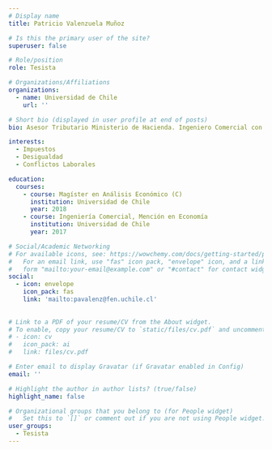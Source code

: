 ```yaml
---
# Display name
title: Patricio Valenzuela Muñoz

# Is this the primary user of the site?
superuser: false

# Role/position
role: Tesista

# Organizations/Affiliations
organizations:
  - name: Universidad de Chile
    url: ''

# Short bio (displayed in user profile at end of posts)
bio: Asesor Tributario Ministerio de Hacienda. Ingeniero Comercial con Mención en Economía de la Universidad de Chile,Tesista Magíster en Análisis Económico de la Universidad de Chile.

interests:
  - Impuestos
  - Desigualdad
  - Conflictos Laborales

education:
  courses:
    - course: Magíster en Análisis Económico (C)
      institution: Universidad de Chile
      year: 2018
    - course: Ingeniería Comercial, Mención en Economía
      institution: Universidad de Chile
      year: 2017

# Social/Academic Networking
# For available icons, see: https://wowchemy.com/docs/getting-started/page-builder/#icons
#   For an email link, use "fas" icon pack, "envelope" icon, and a link in the
#   form "mailto:your-email@example.com" or "#contact" for contact widget.
social:
  - icon: envelope
    icon_pack: fas
    link: 'mailto:pavalenz@fen.uchile.cl'
  
 
# Link to a PDF of your resume/CV from the About widget.
# To enable, copy your resume/CV to `static/files/cv.pdf` and uncomment the lines below.
# - icon: cv
#   icon_pack: ai
#   link: files/cv.pdf

# Enter email to display Gravatar (if Gravatar enabled in Config)
email: ''

# Highlight the author in author lists? (true/false)
highlight_name: false

# Organizational groups that you belong to (for People widget)
#   Set this to `[]` or comment out if you are not using People widget.
user_groups:
  - Tesista
---
```

